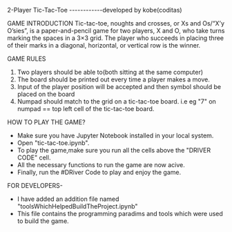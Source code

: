  2-Player Tic-Tac-Toe ------------developed by kobe(coditas)

GAME INTRODUCTION 
Tic-tac-toe, noughts and crosses, or Xs and Os/“X’y O’sies”, is a paper-and-pencil game for two players, X and O, who take turns marking the spaces in a 3×3 grid. The player who succeeds in placing three of their marks in a diagonal, horizontal, or vertical row is the winner. 


GAME RULES

1. Two players should be able to(both sitting at the same computer)
2. The board should be printed out every time a player makes a move.
3. Input of the player position will be accepted and then symbol should be placed on the board
4. Numpad should match to the grid on a tic-tac-toe board. i.e eg \"7\" on numpad == top left cell of the tic-tac-toe board.

HOW TO PLAY THE GAME?
- Make sure you have Jupyter Notebook installed in your local system.
- Open "tic-tac-toe.ipynb".
- To play the game,make sure you run all the cells above the "DRIVER CODE" cell.
- All the necessary functions to run the game are now acive.
- Finally, run the #DRiver Code to play and enjoy the game. 

FOR DEVELOPERS-
- I have added an addition file named "toolsWhichHelpedBuildTheProject.ipynb"
- This file contains the programming paradims and tools which were used to build the game.
